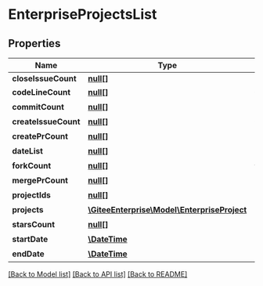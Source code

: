 # EnterpriseProjectsList

## Properties
Name | Type | Description | Notes
------------ | ------------- | ------------- | -------------
**closeIssueCount** | [**null[]**](.md) |  | [optional] 
**codeLineCount** | [**null[]**](.md) | 代码行数 | [optional] 
**commitCount** | [**null[]**](.md) | 提交数量 | [optional] 
**createIssueCount** | [**null[]**](.md) | 创建任务数 | [optional] 
**createPrCount** | [**null[]**](.md) | 创建PR数 | [optional] 
**dateList** | [**null[]**](.md) | 日期列表 | [optional] 
**forkCount** | [**null[]**](.md) | fork数量 | [optional] 
**mergePrCount** | [**null[]**](.md) | 合并PR数 | [optional] 
**projectIds** | [**null[]**](.md) | 仓库id | [optional] 
**projects** | [**\GiteeEnterprise\Model\EnterpriseProject**](EnterpriseProject.md) | 仓库列表 | [optional] 
**starsCount** | [**null[]**](.md) | star数量 | [optional] 
**startDate** | [**\DateTime**](https://www.php.net/class.datetime) | 开始时间 | [optional] 
**endDate** | [**\DateTime**](https://www.php.net/class.datetime) | 结束时间 | [optional] 

[[Back to Model list]](../../README.md#documentation-for-models) [[Back to API list]](../../README.md#documentation-for-api-endpoints) [[Back to README]](../../README.md)



